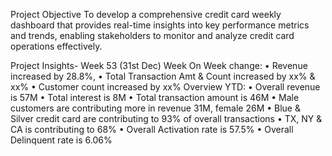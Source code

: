 Project Objective
To develop a comprehensive credit 
card weekly dashboard that 
provides real-time insights into key 
performance metrics and trends, 
enabling stakeholders to monitor 
and analyze credit card operations 
effectively.

Project Insights- Week 53 (31st Dec)
Week On Week change: 
• Revenue increased by 28.8%, 
• Total Transaction Amt & Count increased by xx% & xx%
• Customer count increased by xx%
Overview YTD:
• Overall revenue is 57M
• Total interest is 8M
• Total transaction amount is 46M
• Male customers are contributing more in revenue 31M, female 26M
• Blue & Silver credit card are contributing to 93% of overall 
transactions
• TX, NY & CA is contributing to 68%
• Overall Activation rate is 57.5%
• Overall Delinquent rate is 6.06%
